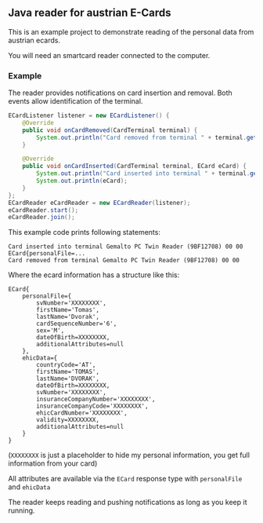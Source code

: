 ## Java reader for austrian E-Cards

This is an example project to demonstrate reading of the personal data from austrian ecards. 

You will need an smartcard reader connected to the computer.

### Example
The reader provides notifications on card insertion and removal. Both events allow identification of the terminal.

```java
ECardListener listener = new ECardListener() {
    @Override
    public void onCardRemoved(CardTerminal terminal) {
        System.out.println("Card removed from terminal " + terminal.getName());
    }

    @Override
    public void onCardInserted(CardTerminal terminal, ECard eCard) {
        System.out.println("Card inserted into terminal " + terminal.getName());
        System.out.println(eCard);
    }
};
ECardReader eCardReader = new ECardReader(listener);
eCardReader.start();
eCardReader.join();
```

This example code prints following statements:

```
Card inserted into terminal Gemalto PC Twin Reader (9BF12708) 00 00
ECard{personalFile=...
Card removed from terminal Gemalto PC Twin Reader (9BF12708) 00 00
```

Where the ecard information has a structure like this:

```
ECard{
    personalFile={
        svNumber='XXXXXXXX', 
        firstName='Tomas', 
        lastName='Dvorak', 
        cardSequenceNumber='6', 
        sex='M', 
        dateOfBirth=XXXXXXXX, 
        additionalAttributes=null
    }, 
    ehicData={
        countryCode='AT', 
        firstName='TOMAS', 
        lastName='DVORAK', 
        dateOfBirth=XXXXXXXX, 
        svNumber='XXXXXXXX', 
        insuranceCompanyNumber='XXXXXXXX', 
        insuranceCompanyCode='XXXXXXXX', 
        ehicCardNumber='XXXXXXXX', 
        validity=XXXXXXXX, 
        additionalAttributes=null
    }
}
```

(`XXXXXXXX` is just a placeholder to hide my personal information, you get full information from your card)

All attributes are available via the `ECard` response type with `personalFile` and `ehicData`

The reader keeps reading and pushing notifications as long as you keep it running. 